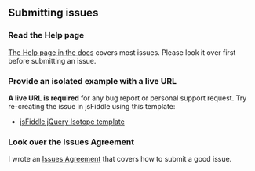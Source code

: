 ## Submitting issues

### Read the Help page

[The Help page in the docs](http://isotope.metafizzy.co/docs/help.html) covers most issues. Please look it over first before submitting an issue.

### Provide an isolated example with a live URL

**A live URL is required** for any bug report or personal support request. Try re-creating the issue in jsFiddle using this template:

+ [jsFiddle jQuery Isotope template](http://jsfiddle.net/desandro/DQydj/)

### Look over the Issues Agreement

I wrote an [Issues Agreement](https://github.com/desandro/issues-agreement/#readme) that covers how to submit a good issue.
